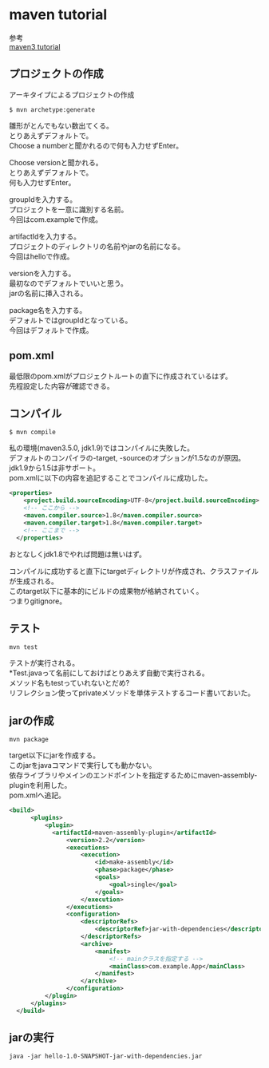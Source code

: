 # maven tutorial
参考  
[maven3 tutorial](http://sambatriste.github.io/maven3-tutorial/)  

## プロジェクトの作成  
アーキタイプによるプロジェクトの作成  

```
$ mvn archetype:generate
```

雛形がとんでもない数出てくる。  
とりあえずデフォルトで。  
Choose a numberと聞かれるので何も入力せずEnter。  

Choose versionと聞かれる。  
とりあえずデフォルトで。  
何も入力せずEnter。  

groupIdを入力する。  
プロジェクトを一意に識別する名前。  
今回はcom.exampleで作成。  

artifactIdを入力する。  
プロジェクトのディレクトリの名前やjarの名前になる。  
今回はhelloで作成。  

versionを入力する。  
最初なのでデフォルトでいいと思う。  
jarの名前に挿入される。  

package名を入力する。  
デフォルトではgroupIdとなっている。  
今回はデフォルトで作成。  

## pom.xml
最低限のpom.xmlがプロジェクトルートの直下に作成されているはず。  
先程設定した内容が確認できる。  

## コンパイル

```
$ mvn compile
```

私の環境(maven3.5.0, jdk1.9)ではコンパイルに失敗した。  
デフォルトのコンパイラの-target, -sourceのオプションが1.5なのが原因。  
jdk1.9から1.5は非サポート。  
pom.xmlに以下の内容を追記することでコンパイルに成功した。  

```xml
<properties>
    <project.build.sourceEncoding>UTF-8</project.build.sourceEncoding>
    <!-- ここから -->
    <maven.compiler.source>1.8</maven.compiler.source>
    <maven.compiler.target>1.8</maven.compiler.target>
    <!-- ここまで -->
  </properties>
```

おとなしくjdk1.8でやれば問題は無いはず。  

コンパイルに成功すると直下にtargetディレクトリが作成され、クラスファイルが生成される。  
このtarget以下に基本的にビルドの成果物が格納されていく。  
つまりgitignore。  

## テスト

```
mvn test
```

テストが実行される。  
*Test.javaって名前にしておけばとりあえず自動で実行される。  
メソッド名もtestっていれないとだめ?  
リフレクション使ってprivateメソッドを単体テストするコード書いておいた。  

## jarの作成

```
mvn package
```

target以下にjarを作成する。  
このjarをjavaコマンドで実行しても動かない。  
依存ライブラリやメインのエンドポイントを指定するためにmaven-assembly-pluginを利用した。  
pom.xmlへ追記。  

```xml
<build>
      <plugins>
          <plugin>
            <artifactId>maven-assembly-plugin</artifactId>
                <version>2.2</version>
                <executions>
                    <execution>
                        <id>make-assembly</id>
                        <phase>package</phase>
                        <goals>
                            <goal>single</goal>
                        </goals>
                    </execution>
                </executions>
                <configuration>
                    <descriptorRefs>
                        <descriptorRef>jar-with-dependencies</descriptorRef>
                    </descriptorRefs>
                    <archive>
                        <manifest>
                            <!-- mainクラスを指定する -->
                            <mainClass>com.example.App</mainClass>
                        </manifest>
                    </archive>
                </configuration>
          </plugin>
      </plugins>
  </build>
```

## jarの実行

```
java -jar hello-1.0-SNAPSHOT-jar-with-dependencies.jar
```
